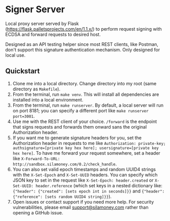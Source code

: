 # Signer Server
Local proxy server served by Flask (https://flask.palletsprojects.com/en/1.1.x/) to perform request signing with ECDSA and forward requests to desired host.

Designed as an API testing helper since most REST clients, like Postman, don't support this signature authentication mechanism. Only designed for local use.

## Quickstart
1. Clone me into a local directory. Change directory into my root (same directory as `Makefile`).
2. From the terminal, run `make venv`. This will install all dependencies are installed into a local environment.
3. From the terminal, run `make runserver`. By default, a local server will run on port 8181; you can specify a different port like `make runserver port=3001`.
4. Use me with the REST client of your choice. `/forward` is the endpoint that signs requests and forwards them onward sans the original Authorization header.
5. If you want me to generate signature headers for you, set the Authorization header in requests to me like `Authorization: private-key; authsignature=[private key hex here]; usersignature=[private key hex here]`. To have me forward your request somewhere, set a header like `X-Forward-To-URL: http://sandbox.silamoney.com/0.2/check_handle`.
6. You can also set valid epoch timestamps and random UUID4 strings with the `X-Set-Epoch` and `X-Set-UUID` headers. You can specify which JSON key to set in the request like `X-Set-Epoch: header.created` or `X-Set-UUID: header.reference` (which set keys in a nested dictionary like: `{"header": {"created": [sets epoch int in seconds]}}` and `{"header": {"reference": [sets random UUID4 string]}}`).
7. Open issues or contact support if you need more help. For security vulnerabilities, please email support@silamoney.com rather than opening a GitHub issue.
